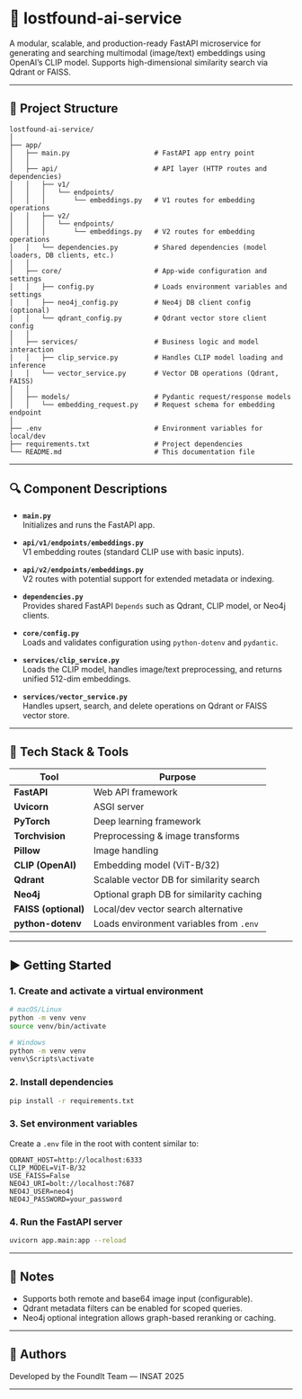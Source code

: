 # 🧠 lostfound-ai-service

A modular, scalable, and production-ready FastAPI microservice for generating and searching multimodal (image/text) embeddings using OpenAI’s CLIP model. Supports high-dimensional similarity search via Qdrant or FAISS.

---

## 📁 Project Structure

```
lostfound-ai-service/
│
├── app/
│   ├── main.py                     # FastAPI app entry point
│   │
│   ├── api/                        # API layer (HTTP routes and dependencies)
│   │   ├── v1/
│   │   │   └── endpoints/
│   │   │       └── embeddings.py   # V1 routes for embedding operations
│   │   ├── v2/
│   │   │   └── endpoints/
│   │   │       └── embeddings.py   # V2 routes for embedding operations
│   │   └── dependencies.py         # Shared dependencies (model loaders, DB clients, etc.)
│   │
│   ├── core/                       # App-wide configuration and settings
│   │   ├── config.py               # Loads environment variables and settings
│   │   ├── neo4j_config.py         # Neo4j DB client config (optional)
│   │   └── qdrant_config.py        # Qdrant vector store client config
│   │
│   ├── services/                   # Business logic and model interaction
│   │   ├── clip_service.py         # Handles CLIP model loading and inference
│   │   └── vector_service.py       # Vector DB operations (Qdrant, FAISS)
│   │
│   ├── models/                     # Pydantic request/response models
│   │   └── embedding_request.py    # Request schema for embedding endpoint
│
├── .env                            # Environment variables for local/dev
├── requirements.txt                # Project dependencies
└── README.md                       # This documentation file
```

---

## 🔍 Component Descriptions

- **`main.py`**  
  Initializes and runs the FastAPI app.

- **`api/v1/endpoints/embeddings.py`**  
  V1 embedding routes (standard CLIP use with basic inputs).

- **`api/v2/endpoints/embeddings.py`**  
  V2 routes with potential support for extended metadata or indexing.

- **`dependencies.py`**  
  Provides shared FastAPI `Depends` such as Qdrant, CLIP model, or Neo4j clients.

- **`core/config.py`**  
  Loads and validates configuration using `python-dotenv` and `pydantic`.

- **`services/clip_service.py`**  
  Loads the CLIP model, handles image/text preprocessing, and returns unified 512-dim embeddings.

- **`services/vector_service.py`**  
  Handles upsert, search, and delete operations on Qdrant or FAISS vector store.

---

## 🧰 Tech Stack & Tools

| Tool               | Purpose |
|--------------------|---------|
| **FastAPI**        | Web API framework |
| **Uvicorn**        | ASGI server |
| **PyTorch**        | Deep learning framework |
| **Torchvision**    | Preprocessing & image transforms |
| **Pillow**         | Image handling |
| **CLIP (OpenAI)**  | Embedding model (ViT-B/32) |
| **Qdrant**         | Scalable vector DB for similarity search |
| **Neo4j**          | Optional graph DB for similarity caching |
| **FAISS (optional)** | Local/dev vector search alternative |
| **python-dotenv**  | Loads environment variables from `.env` |

---

## ▶️ Getting Started

### 1. Create and activate a virtual environment

```bash
# macOS/Linux
python -m venv venv
source venv/bin/activate

# Windows
python -m venv venv
venv\Scripts\activate
```

### 2. Install dependencies

```bash
pip install -r requirements.txt
```

### 3. Set environment variables

Create a `.env` file in the root with content similar to:

```env
QDRANT_HOST=http://localhost:6333
CLIP_MODEL=ViT-B/32
USE_FAISS=False
NEO4J_URI=bolt://localhost:7687
NEO4J_USER=neo4j
NEO4J_PASSWORD=your_password
```

### 4. Run the FastAPI server

```bash
uvicorn app.main:app --reload
```

---

## 📌 Notes

- Supports both remote and base64 image input (configurable).
- Qdrant metadata filters can be enabled for scoped queries.
- Neo4j optional integration allows graph-based reranking or caching.

---

## 👥 Authors

Developed by the FoundIt Team — INSAT 2025

---

